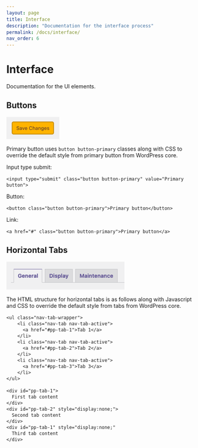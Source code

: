 ```yaml
---
layout: page
title: Interface
description: "Documentation for the interface process"
permalink: /docs/interface/
nav_order: 6
---
```


# Interface

Documentation for the UI elements.

## Buttons

![Primary button](/assets/img/interface/primary-button.png)

Primary button uses `button button-primary` classes along with CSS to override the default style from primary button from WordPress core.

Input type submit:

```
<input type="submit" class="button button-primary" value="Primary button">
```

Button:

```
<button class="button button-primary">Primary button</button>
```

Link:

```
<a href="#" class="button button-primary">Primary button</a>
```

## Horizontal Tabs

![Horizontal tabs](/assets/img/interface/horizontal-tabs.png)

The HTML structure for horizontal tabs is as follows along with Javascript and CSS to override the default style from tabs from WordPress core.

```
<ul class="nav-tab-wrapper">
    <li class="nav-tab nav-tab-active">
      <a href="#pp-tab-1">Tab 1</a>
    </li>
    <li class="nav-tab nav-tab-active">
      <a href="#pp-tab-2">Tab 2</a>
    </li>
    <li class="nav-tab nav-tab-active">
      <a href="#pp-tab-3">Tab 3</a>
    </li>
</ul>

<div id="pp-tab-1">
  First tab content
</div>
<div id="pp-tab-2" style="display:none;">
  Second tab content
</div>
<div id="pp-tab-1" style="display:none;"
  Third tab content
</div>
```
